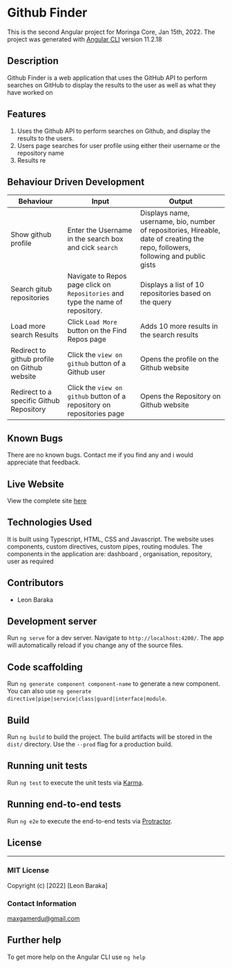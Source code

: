 # Github Finder

This is the second Angular project for Moringa Core, Jan 15th, 2022.
The project was generated with [Angular CLI](https://github.com/angular/angular-cli) version 11.2.18

## Description
Github Finder is a web application that uses the GitHub API to perform searches on GitHub to display the results to the user as well as what they have worked on

## Features

1. Uses the Github API to perform searches on Github, and display the results to the users.
2. Users page searches for user profile using either their username or the repository name
4. Results re


## Behaviour Driven Development

| Behaviour | Input | Output |
| --------- | ------| ------ |
|Show github profile|Enter the Username in the search box and cick `search`|Displays name, username, bio, number of repositories, Hireable, date of creating the repo, followers, following and public gists|
|Search gitub repositories | Navigate to Repos page click on `Repositories` and type the name of repository.|Displays a list of 10 repositories based on the query|
|Load more search Results	|Click `Load More` button on the Find Repos page |Adds 10 more results in the search results|
|Redirect to github profile on Github website | Click the `view on github` button of a Github user | Opens the profile on the Github website|
|Redirect to a specific Github Repository | Click the `view on github` button of a repository on repositories page | Opens the Repository on Github website |


## Known Bugs
There are no known bugs. Contact me if you find any and i would appreciate that feedback.


## Live Website
View the complete site [here](https://leondante-ctrl.github.io/git-google/home)

## Technologies Used
It is built using Typescript, HTML, CSS and Javascript.
The website uses components, custom directives, custom pipes, routing modules.
The components in the application are: dashboard , organisation, repository, user as required

## Contributors
 - Leon Baraka

## Development server

Run `ng serve` for a dev server. Navigate to `http://localhost:4200/`. The app will automatically reload if you change any of the source files.

## Code scaffolding

Run `ng generate component component-name` to generate a new component. You can also use `ng generate directive|pipe|service|class|guard|interface|module`.

## Build

Run `ng build` to build the project. The build artifacts will be stored in the `dist/` directory. Use the `--prod` flag for a production build.

## Running unit tests

Run `ng test` to execute the unit tests via [Karma](https://karma-runner.github.io).

## Running end-to-end tests

Run `ng e2e` to execute the end-to-end tests via [Protractor](http://www.protractortest.org/).

## License
---------
### MIT License

Copyright (c) [2022] [Leon Baraka]

### Contact Information
maxgamerdu@gmail.com

## Further help

To get more help on the Angular CLI use `ng help` 